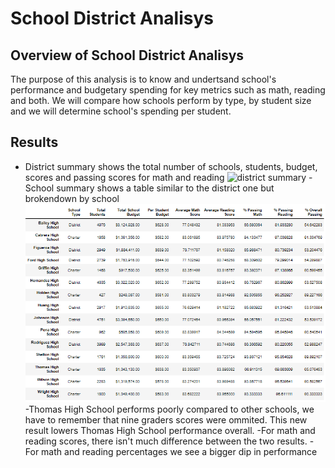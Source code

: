 # School District Analisys
## Overview of School District Analisys
The purpose of this analysis is to know and undertsand school's performance and budgetary spending for key metrics such as math, reading and both. We will compare how schools perform by type, by student size and we will determine school's spending per student.
## Results
- District summary shows the total number of schools, students, budget, scores and passing scores for math and reading
![district summary](/Resources/districtsummary.png)
-School summary shows a table similar to the district one but brokendown by school
![school summary](/Resources/schoolsummary.png)
-Thomas High School performs poorly compared to other schools, we have to remember that nine graders scores were ommited. This new result lowers Thomas High School performance overall.
  -For math and reading scores, there isn't much difference between the two results.
  -For math and reading percentages we see a bigger dip in performance
